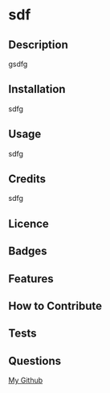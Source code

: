 
  
# sdf


## Description
gsdfg  





## Installation
sdfg


## Usage
sdfg


## Credits
sdfg


## Licence


## Badges


## Features


## How to Contribute


## Tests


## Questions
[My Github](https://github.com/sdfg)

